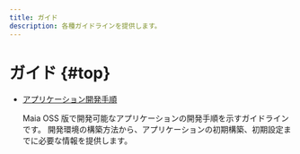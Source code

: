 ```yaml
---
title: ガイド
description: 各種ガイドラインを提供します。
---
```


# ガイド {#top}

- [アプリケーション開発手順](how-to-develop/index.md)

    Maia OSS 版で開発可能なアプリケーションの開発手順を示すガイドラインです。
    開発環境の構築方法から、アプリケーションの初期構築、初期設定までに必要な情報を提供します。
